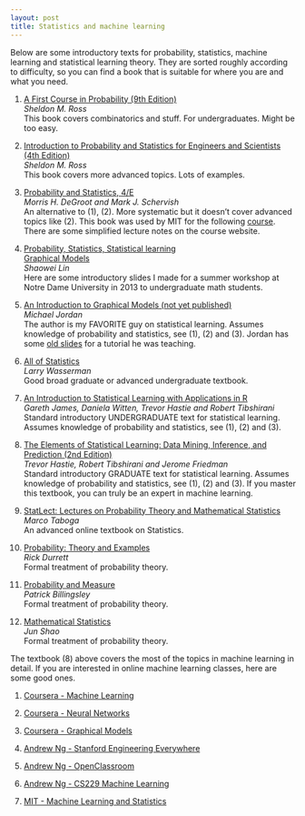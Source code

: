 ```yaml
---
layout: post
title: Statistics and machine learning
---
```


Below are some introductory texts for probability, statistics, machine learning and statistical learning theory. They are sorted roughly according to difficulty, so you can find a book that is suitable for where you are and what you need.

1. [A First Course in Probability (9th Edition)](http://www.amazon.com/First-Course-Probability-9th-Edition/dp/032179477X/ref=dp_ob_title_bk)<br />
_Sheldon M. Ross_<br />
This book covers combinatorics and stuff. For undergraduates. Might be too easy.

2. [Introduction to Probability and Statistics for Engineers and Scientists (4th Edition)](http://www.amazon.com/Introduction-Probability-Statistics-Engineers-Scientists/dp/0123704839)<br />
_Sheldon M. Ross_<br />
This book covers more advanced topics. Lots of examples.

3. [Probability and Statistics, 4/E](http://www.pearsonhighered.com/educator/product/Probability-and-Statistics-4E/9780321500465.page)<br />
_Morris H. DeGroot and Mark J. Schervish_<br />
An alternative to (1), (2). More systematic but it doesn’t cover advanced topics like (2). This book was used by MIT for the following [course](http://www.pearsonhighered.com/educator/product/Probability-and-Statistics-4E/9780321500465.page). There are some simplified lecture notes on the course website. 

4. [Probability, Statistics, Statistical learning](https://w3id.org/people/shaoweilin/public/cmnd1SLT.pdf)<br />
[Graphical Models](https://w3id.org/people/shaoweilin/public/cmnd3GM.pdf)<br />
_Shaowei Lin_<br />
Here are some introductory slides I made for a summer workshop at Notre Dame University in 2013 to undergraduate math students.

5. [An Introduction to Graphical Models (not yet published)](https://www.sites.google.com/site/kittipat/good-machine-learning-resources/anintroductiontographicalmodels)<br />
_Michael Jordan_<br />
The author is my FAVORITE guy on statistical learning. Assumes knowledge of probability and statistics, see (1), (2) and (3). Jordan has some [old slides](http://www.cis.upenn.edu/~mkearns/papers/barbados/jordan-tut.pdf) for a tutorial he was teaching. 

6. [All of Statistics](https://www.stat.cmu.edu/~larry/all-of-statistics/)<br />
_Larry Wasserman_<br />
Good broad graduate or advanced undergraduate textbook.

7. [An Introduction to Statistical Learning with Applications in R](http://www-bcf.usc.edu/~gareth/ISL/)<br />
_Gareth James, Daniela Witten, Trevor Hastie and Robert Tibshirani_<br />
Standard introductory UNDERGRADUATE text for statistical learning. Assumes knowledge of probability and statistics, see (1), (2) and (3).

8. [The Elements of Statistical Learning: Data Mining, Inference, and Prediction (2nd Edition)](http://statweb.stanford.edu/~tibs/ElemStatLearn/)<br />
_Trevor Hastie, Robert Tibshirani and Jerome Friedman_<br />
Standard introductory GRADUATE text for statistical learning. Assumes knowledge of probability and statistics, see (1), (2) and (3). If you master this textbook, you can truly be an expert in machine learning.

9. [StatLect: Lectures on Probability Theory and Mathematical Statistics](http://www.statlect.com/)<br />
_Marco Taboga_<br />
An advanced online textbook on Statistics. 

10. [Probability: Theory and Examples](https://services.math.duke.edu/~rtd/PTE/pte.html)<br />
_Rick Durrett_<br />
Formal treatment of probability theory.

11. [Probability and Measure](https://www.amazon.com/Probability-Measure-Patrick-Billingsley/dp/1118122372)<br />
_Patrick Billingsley_<br />
Formal treatment of probability theory.

12. [Mathematical Statistics](https://www.springer.com/gp/book/9780387953823)<br />
_Jun Shao_<br />
Formal treatment of probability theory.

The textbook (8) above covers the most of the topics in machine learning in detail. If you are interested in online machine learning classes, here are some good ones.

1. [Coursera - Machine Learning](https://www.coursera.org/course/ml)

2. [Coursera - Neural Networks](https://www.coursera.org/course/neuralnets)

3. [Coursera - Graphical Models](https://www.coursera.org/course/pgm)

4. [Andrew Ng - Stanford Engineering Everywhere](http://see.stanford.edu/see/lecturelist.aspx?coll=348ca38a-3a6d-4052-937d-cb017338d7b1)

5. [Andrew Ng - OpenClassroom](http://openclassroom.stanford.edu/MainFolder/CoursePage.php?course=MachineLearning)

6. [Andrew Ng - CS229 Machine Learning](http://cs229.stanford.edu/materials.html)

7. [MIT - Machine Learning and Statistics](http://ocw.mit.edu/courses/sloan-school-of-management/15-097-prediction-machine-learning-and-statistics-spring-2012/)